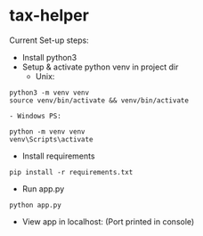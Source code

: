 # tax-helper

Current Set-up steps:

- Install python3<br>
- Setup & activate python venv in project dir<br>
    - Unix:

```
python3 -m venv venv
source venv/bin/activate && venv/bin/activate
```

    - Windows PS:

```
python -m venv venv
venv\Scripts\activate
```

- Install requirements<br>

```
pip install -r requirements.txt
```

- Run app.py<br>

```
python app.py
```

- View app in localhost:<PORT> (Port printed in console)
